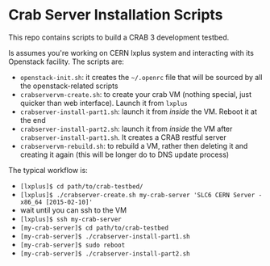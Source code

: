 # Crab Server Installation Scripts

This repo contains scripts to build a CRAB 3 development testbed.

Is assumes you're working on CERN lxplus system and interacting with its Openstack facility.
The scripts are:

  * `openstack-init.sh`: it creates the `~/.openrc` file that will be sourced by all the openstack-related scripts
  * `crabservervm-create.sh`: to create your crab VM (nothing special, just quicker than web interface). Launch it from  `lxplus`
  * `crabserver-install-part1.sh`: launch it from *inside* the VM. Reboot it at the end 
  * `crabserver-install-part2.sh`: launch it from *inside* the VM after `crabserver-install-part1.sh`. It creates a CRAB restful server
  * `crabservervm-rebuild.sh`: to rebuild a VM, rather then deleting it and creating it again (this will be longer do to DNS update process)


The typical workflow is:

  * `[lxplus]$ cd path/to/crab-testbed/`
  * `[lxplus]$ ./crabserver-create.sh my-crab-server 'SLC6 CERN Server - x86_64 [2015-02-10]'`
  * wait until you can ssh to the VM
  * `[lxplus]$ ssh my-crab-server`
  * `[my-crab-server]$ cd path/to/crab-testbed`
  * `[my-crab-server]$ ./crabserver-install-part1.sh`
  * `[my-crab-server]$ sudo reboot`
  * `[my-crab-server]$ ./crabserver-install-part2.sh`

